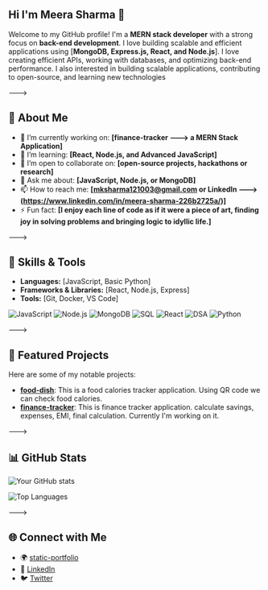 ## Hi I'm Meera Sharma 👋


Welcome to my GitHub profile! I'm a **MERN stack developer** with a strong focus on **back-end development**. I love building scalable and efficient applications using [**MongoDB, Express.js, React, and Node.js**]. I love creating efficient APIs, working with databases, and optimizing back-end performance. I also interested in building scalable applications, contributing to open-source, and learning new technologies

--->

## 🌟 About Me
- 🔭 I’m currently working on: **[finance-tracker ---> a MERN Stack Application]**
- 🌱 I’m learning: **[React, Node.js, and Advanced JavaScript]**
- 👯 I’m open to collaborate on: **[open-source projects, hackathons or research]**
- 💬 Ask me about: **[JavaScript, Node.js, or MongoDB]**
- 📫 How to reach me: **[mksharma121003@gmail.com or LinkedIn ---> (https://www.linkedin.com/in/meera-sharma-226b2725a/)]**
- ⚡ Fun fact: **[I enjoy each line of code as if it were a piece of art, finding joy in solving problems and bringing logic to idyllic life.]**

--->

## 🚀 Skills & Tools
- **Languages:** [JavaScript, Basic Python]
- **Frameworks & Libraries:** [React, Node.js, Express]
- **Tools:** [Git, Docker, VS Code]

![JavaScript](https://img.shields.io/badge/JavaScript-%23F7DF1E.svg?style=for-the-badge&logo=javascript&logoColor=black)
![Node.js](https://img.shields.io/badge/-Node.js-339933?logo=node.js&logoColor=white&style=for-the-badge)
![MongoDB](https://img.shields.io/badge/-MongoDB-47A248?logo=mongodb&logoColor=white&style=for-the-badge)
![SQL](https://img.shields.io/badge/-SQL-003B57?logo=postgresql&logoColor=white&style=for-the-badge)
![React](https://img.shields.io/badge/-React-61DAFB?logo=react&logoColor=white&style=for-the-badge)
![DSA](https://img.shields.io/badge/-DSA-FFA500?style=for-the-badge&logo=data:image/svg+xml;base64,PHN2ZyB4bWxucz0iaHR0cDovL3d3dy53My5vcmcvMjAwMC9zdmciIHdpZHRoPSIyNCIgaGVpZ2h0PSIyNCIgdmlld0JveD0iMCAwIDI0IDI0Ij4gPHBhdGggZD0iTTEyIDEuYy05LjMwMiAwLTEwLjcgNi45MDQgMTAuNyAxMi44OTljNi44OTkgMCAxMi44OTktMS40MTYgMTIuODk5LTEyLjg5OUMxOS4xOTYgNi45MDQgMTYuNzAxIDEuMCAxMiAxLjB6IE03LjE4IDE4LjczNmEuODUuODUgMCAxIDAgMC0xLjcwNy44NS44NSAwIDEgMCAwIDEuNzA3eiIvPiA8L3N2Zz4=)
![Python](https://img.shields.io/badge/-Python-3776AB?logo=python&logoColor=white&style=for-the-badge)



--->

## 📂 Featured Projects
Here are some of my notable projects:
- **[food-dish](https://github.com/meerathaakur/food-dish)**: This is a food calories tracker application. Using QR code we can check food calories.
- **[finance-tracker](https://github.com/meerathaakur/finance-tracker)**: This is finance tracker application. calculate savings, expenses, EMI, final calculation. Currently I'm working on it.

--->

## 📊 GitHub Stats
![Your GitHub stats](https://github-readme-stats.vercel.app/api?username=meerathaakur&show_icons=true&theme=radical)

![Top Languages](https://github-readme-stats.vercel.app/api/top-langs/?username=meerathaakur&layout=compact&theme=radical)

--->

## 🌐 Connect with Me
- 🌍 [static-portfolio](https://github.com/meerathaakur/static-portfolio)
- 💼 [LinkedIn](https://www.linkedin.com/in/meera-sharma-226b2725a/)
- 🐦 [Twitter](https://x.com/meerasrmaa/)


